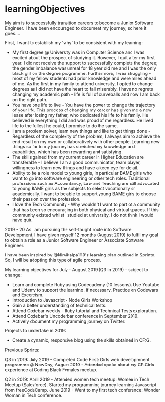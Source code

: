 # learningObjectives
 My aim is to successfully transition careers to become a Junior Software Engineer. I have been encouraged to document my journey, so here it goes....

 First, I want to establish my 'why' to be consistent with my learning:

 * My first degree @ University was in Computer Science and I was excited about the prospect of studying it. However, I quit after my first year. I did not receive the support to successfully complete the degree; the gender imbalance was unreal for 18 year old me and I was the only black girl on the degree programme. Furthermore, I was struggling - most of my fellow students had prior knowledge and were miles ahead of me. As the first in my family to attend university, I opted to change degrees as I did not have the heart to fail miserably. I have no regrets changing my academic path - life is full of curveballs and now I am back on the right path.
 * You have one life to live - You have the power to change the trajectory of your life. This process of changing my career has given me a new lease after losing my father, who dedicated his life to his family. He believed in everything I did and was proud of me regardless. He lived life to the fullest he could, I promise to do the same.
 * I am a problem solver, learn new things and like to get things done - Regardless of the complexity of the problem, I always aim to achieve the end result on my own or collaboratively with other people. Learning new things so far in my journey has stretched my knowledge and capabilities, which has been rewarding and satisfying.
 * The skills gained from my current career in Higher Education are transferable - I believe I am a good communicator, team player, willingness to learn new things and have a keen eye for detail.
 * Ability to be a role model to young girls, in particular BAME girls who want to go into software engineering or other tech roles. Traditional professions such as Accountancy, Law and Teaching are still advocated to young BAME girls as the subjects to select vocationally or academically. I want to be able to support young BAME girls to choose their passion over the profession.
 * I love the Tech Community - Why wouldn't I want to part of a community that has been so encouraging in both physical and virtual spaces. If this community existed whilst I studied at university, I do not think I would have quit.

 2019 - 20
 As I am pursuing the self-taught route into Software Development, I have given myself 12 months (August 2019) to fulfil my goal to obtain a role as a Junior Software Engineer or Associate Software Engineer.

I have been inspired by @Nirvikalpa108's learning plan outlined in Sprints. So, I will be adopting this type of agile process.

My learning objectives for July - August 2019 (Q3 in 2019) - subject to change:
* Learn and complete Ruby using Codecademy (10 lessons). Use Youtube and Udemy to support  the learning, if necessary. Practice on Codewars and Excercism.
* Introduction to Javascript - Node Girls Workshop
* Gain a better understanding of technical tests.
* Attend Codebar weekly - Ruby tutorial and Technical Tests exploration.
* Attend Codebar's Uncoderbar conference in September 2019.
* Actively document my programming journey on Twitter.

Projects to undertake in 2019:
* Create a dynamic, responsive blog using the skills obtained in CF:G.

Previous Sprints:

Q3 in 2019: July 2019 - Completed Code First: Girls web developmnent programme @ NewDay, August 2019 - Attended spoke about my CF:Girls experience at Coding Black Females meetup.

Q2 in 2019: April 2019 - Attended women tech meetup: Women in Tech Meetup (Salesforce). Started my programming journey learning Javascript from freeCodeCamp.  June 2019 - Went to my first tech conference: Wonder Woman in Tech conference.

